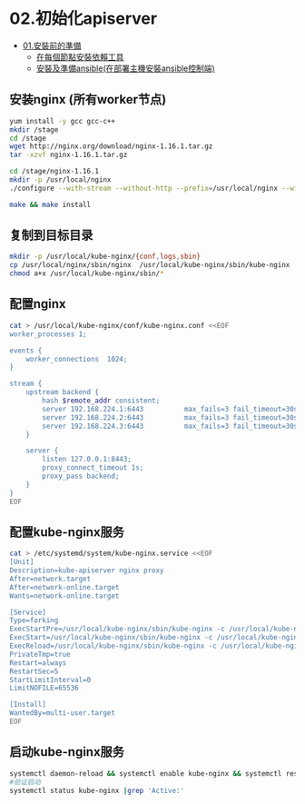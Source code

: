 # 02.初始化apiserver

<!-- TOC -->

- [01.安裝前的準備](#01.安裝前的準備)
    - [在每個節點安裝依賴工具](#在每個節點安裝依賴工具)
    - [安裝及準備ansible(在部署主機安裝ansible控制端)](#安裝及準備ansible(在部署主機安裝ansible控制端))

<!-- /TOC -->

## 安装nginx (所有worker节点)



``` bash
yum install -y gcc gcc-c++
mkdir /stage
cd /stage
wget http://nginx.org/download/nginx-1.16.1.tar.gz
tar -xzvf nginx-1.16.1.tar.gz

cd /stage/nginx-1.16.1
mkdir -p /usr/local/nginx
./configure --with-stream --without-http --prefix=/usr/local/nginx --without-http_uwsgi_module --without-http_scgi_module --without-http_fastcgi_module

make && make install
```

## 复制到目标目录

``` bash
mkdir -p /usr/local/kube-nginx/{conf,logs,sbin}
cp /usr/local/nginx/sbin/nginx  /usr/local/kube-nginx/sbin/kube-nginx
chmod a+x /usr/local/kube-nginx/sbin/*
```

## 配置nginx

``` bash
cat > /usr/local/kube-nginx/conf/kube-nginx.conf <<EOF
worker_processes 1;

events {
    worker_connections  1024;
}

stream {
    upstream backend {
        hash $remote_addr consistent;
        server 192.168.224.1:6443          max_fails=3 fail_timeout=30s;
        server 192.168.224.2:6443          max_fails=3 fail_timeout=30s;
        server 192.168.224.3:6443          max_fails=3 fail_timeout=30s;
    }

    server {
        listen 127.0.0.1:8443;
        proxy_connect_timeout 1s;
        proxy_pass backend;  
    }
}
EOF
```

## 配置kube-nginx服务

``` bash
cat > /etc/systemd/system/kube-nginx.service <<EOF
[Unit]
Description=kube-apiserver nginx proxy
After=network.target
After=network-online.target
Wants=network-online.target

[Service]
Type=forking
ExecStartPre=/usr/local/kube-nginx/sbin/kube-nginx -c /usr/local/kube-nginx/conf/kube-nginx.conf -p /usr/local/kube-nginx -t
ExecStart=/usr/local/kube-nginx/sbin/kube-nginx -c /usr/local/kube-nginx/conf/kube-nginx.conf -p /usr/local/kube-nginx
ExecReload=/usr/local/kube-nginx/sbin/kube-nginx -c /usr/local/kube-nginx/conf/kube-nginx.conf -p /usr/local/kube-nginx -s reload
PrivateTmp=true
Restart=always
RestartSec=5
StartLimitInterval=0
LimitNOFILE=65536

[Install]
WantedBy=multi-user.target
EOF
```
## 启动kube-nginx服务
``` bash
systemctl daemon-reload && systemctl enable kube-nginx && systemctl restart kube-nginx
#验证启动
systemctl status kube-nginx |grep 'Active:'
```
